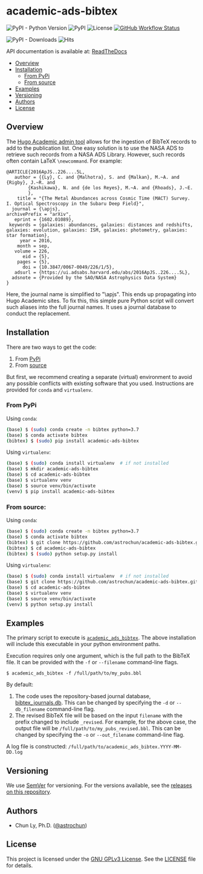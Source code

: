 # academic-ads-bibtex

![PyPI - Python Version](https://img.shields.io/pypi/pyversions/academic-ads-bibtex)
![PyPI](https://img.shields.io/pypi/v/academic-ads-bibtex?color=blue)
![License](https://img.shields.io/github/license/astrochun/academic-ads-bibtex?color=blue)
[![GitHub Workflow Status](https://img.shields.io/github/workflow/status/astrochun/academic-ads-bibtex/Sphinx%20Docs%20Check?label=sphinx%20docs&color=blue)](https://github.com/astrochun/academic-ads-bibtex/actions?query=workflow%3A%22Sphinx+Docs+Check%22)

![PyPI - Downloads](https://img.shields.io/pypi/dm/academic-ads-bibtex?color=light%20green&label=PyPI-download&style=flat-square)
![Hits](https://hitcounter.pythonanywhere.com/count/tag.svg?url=https%3A%2F%2Fgithub.com%2Fastrochun%2Facademic-ads-bibtex)

API documentation is available at: [ReadTheDocs](academic-ads-bibtex.readthedocs.io)

- [Overview](#overview)
- [Installation](#installation)
    - [From PyPi](#from-pypi)
    - [From source](#from-source)
- [Examples](#examples)
- [Versioning](#versioning)
- [Authors](#authors)
- [License](#license)

## Overview

The [Hugo Academic admin tool](https://github.com/wowchemy/hugo-academic-cli)
allows for the ingestion of BibTeX records to add to the publication list.
One easy solution is to use the NASA ADS to retrieve such records from a
NASA ADS Library. However, such records often contain LaTeX `\newcommand`.
For example:

```
@ARTICLE{2016ApJS..226....5L,
   author = {{Ly}, C. and {Malhotra}, S. and {Malkan}, M.~A. and {Rigby}, J.~R. and 
        {Kashikawa}, N. and {de los Reyes}, M.~A. and {Rhoads}, J.~E.
        },
    title = "{The Metal Abundances across Cosmic Time (MACT) Survey. I. Optical Spectroscopy in the Subaru Deep Field}",
  journal = {\apjs},
archivePrefix = "arXiv",
   eprint = {1602.01089},
 keywords = {galaxies: abundances, galaxies: distances and redshifts, galaxies: evolution, galaxies: ISM, galaxies: photometry, galaxies: star formation},
     year = 2016,
    month = sep,
   volume = 226,
      eid = {5},
    pages = {5},
      doi = {10.3847/0067-0049/226/1/5},
   adsurl = {https://ui.adsabs.harvard.edu/abs/2016ApJS..226....5L},
  adsnote = {Provided by the SAO/NASA Astrophysics Data System}
}
```

Here, the journal name is simplified to "\apjs". This ends up propagating into
Hugo Academic sites. To fix this, this simple pure Python script will convert
such aliases into the full journal names. It uses a journal database to
conduct the replacement.


## Installation

There are two ways to get the code:
1. From [PyPi](https://pypi.org/project/academic-ads-bibtex/)
2. From [source](https://github.com/astrochun/academic-ads-bibtex)

But first, we recommend creating a separate (virtual) environment to avoid any
possible conflicts with existing software that you used. Instructions are
provided for `conda` and `virtualenv`.

### From PyPi

Using `conda`:

```bash
(base) $ (sudo) conda create -n bibtex python=3.7
(base) $ conda activate bibtex
(bibtex) $ (sudo) pip install academic-ads-bibtex
```

Using `virtualenv`:

```bash
(base) $ (sudo) conda install virtualenv  # if not installed
(base) $ mkdir academic-ads-bibtex
(base) $ cd academic-ads-bibtex
(base) $ virtualenv venv
(base) $ source venv/bin/activate
(venv) $ pip install academic-ads-bibtex
```

### From source:

Using `conda`:

```bash
(base) $ (sudo) conda create -n bibtex python=3.7
(base) $ conda activate bibtex
(bibtex) $ git clone https://github.com/astrochun/academic-ads-bibtex.git
(bibtex) $ cd academic-ads-bibtex
(bibtex) $ (sudo) python setup.py install
```

Using `virtualenv`:

```bash
(base) $ (sudo) conda install virtualenv  # if not installed
(base) $ git clone https://github.com/astrochun/academic-ads-bibtex.git
(base) $ cd academic-ads-bibtex
(base) $ virtualenv venv
(base) $ source venv/bin/activate
(venv) $ python setup.py install
```

## Examples

The primary script to execute is [`academic_ads_bibtex`](bin/academic_ads_bibtex).
The above installation will include this executable in your python
environment paths.

Execution requires only one argument, which is the full path to the BibTeX
file. It can be provided with the `-f` or `--filename` command-line flags.

```
$ academic_ads_bibtex -f /full/path/to/my_pubs.bbl
```

By default:

1. The code uses the repository-based journal database,
   [bibtex_journals.db](academic_ads_bibtex/database/bibtex_journals.db).
   This can be changed by specifying the `-d` or `--db_filename` command-line
   flag.
2. The revised BibTeX file will be based on the input `filename` with the
   prefix changed to include `_revised`. For example, for the above case,
   the output file will be `/full/path/to/my_pubs_revised.bbl`. This can be
   changed by specifying the `-o` or `--out_filename` command-line flag.

A log file is constructed: `/full/path/to/academic_ads_bibtex.YYYY-MM-DD.log`


## Versioning

We use [SemVer](http://semver.org/) for versioning. For the versions available,
see the [releases on this repository](https://github.com/astrochun/academic-ads-bibtex/releases).


## Authors

* Chun Ly, Ph.D. ([@astrochun](http://www.github.com/astrochun))


## License

This project is licensed under the [GNU GPLv3 License](https://www.gnu.org/licenses/gpl-3.0.en.html).
See the [LICENSE](LICENSE) file for details.
